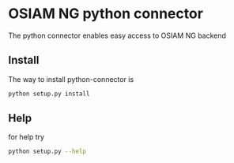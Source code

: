 # OSIAM NG python connector

The python connector enables easy access to OSIAM NG backend 

## Install
The way to install python-connector is
```sh
python setup.py install
```

## Help
for help try
```sh
python setup.py --help
```


